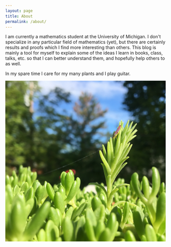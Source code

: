 ```yaml
---
layout: page
title: About
permalink: /about/
---
```


I am currently a mathematics student at the University of Michigan. I don't specialize
in any particular field of mathematics (yet), but there are certainly results and proofs
which I find more interesting than others. This blog is mainly a tool for myself to explain
some of the ideas I learn in books, class, talks, etc. so that I can better understand them, and
hopefully help others to as well.

In my spare time I care for my many plants and I play guitar.


![A bug](/assets/bug.jpeg)
